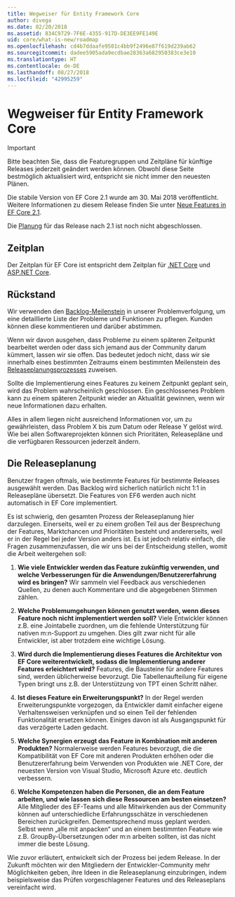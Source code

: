 ```yaml
---
title: Wegweiser für Entity Framework Core
author: divega
ms.date: 02/20/2018
ms.assetid: 834C9729-7F6E-4355-917D-DE3EE9FE149E
uid: core/what-is-new/roadmap
ms.openlocfilehash: cd4b7ddaafe9501c4bb9f2496e87f619d239ab62
ms.sourcegitcommit: dadee5905ada9ecdbae28363a682950383ce3e10
ms.translationtype: HT
ms.contentlocale: de-DE
ms.lasthandoff: 08/27/2018
ms.locfileid: "42995259"
---
```

# <a name="entity-framework-core-roadmap"></a>Wegweiser für Entity Framework Core

> [!IMPORTANT]
> Bitte beachten Sie, dass die Featuregruppen und Zeitpläne für künftige Releases jederzeit geändert werden können. Obwohl diese Seite bestmöglich aktualisiert wird, entspricht sie nicht immer den neuesten Plänen.

Die stabile Version von EF Core 2.1 wurde am 30. Mai 2018 veröffentlicht. Weitere Informationen zu diesem Release finden Sie unter [Neue Features in EF Core 2.1](xref:core/what-is-new/ef-core-2.1).

Die [Planung](#release-planning-process) für das Release nach 2.1 ist noch nicht abgeschlossen.

## <a name="schedule"></a>Zeitplan

Der Zeitplan für EF Core ist entspricht dem Zeitplan für [.NET Core](https://github.com/dotnet/core/blob/master/roadmap.md) und [ASP.NET Core](https://github.com/aspnet/Home/wiki/Roadmap).

## <a name="backlog"></a>Rückstand

Wir verwenden den [Backlog-Meilenstein](https://github.com/aspnet/EntityFrameworkCore/issues?q=is%3Aopen+is%3Aissue+milestone%3ABacklog+sort%3Areactions-%2B1-desc) in unserer Problemverfolgung, um eine detaillierte Liste der Probleme und Funktionen zu pflegen. Kunden können diese kommentieren und darüber abstimmen.

Wenn wir davon ausgehen, dass Probleme zu einem späteren Zeitpunkt bearbeitet werden oder dass sich jemand aus der Community darum kümmert, lassen wir sie offen. Das bedeutet jedoch nicht, dass wir sie innerhalb eines bestimmten Zeitraums einem bestimmten Meilenstein des [Releaseplanungsprozesses](#release-planning-process) zuweisen.

Sollte die Implementierung eines Features zu keinem Zeitpunkt geplant sein, wird das Problem wahrscheinlich geschlossen. Ein geschlossenes Problem kann zu einem späteren Zeitpunkt wieder an Aktualität gewinnen, wenn wir neue Informationen dazu erhalten.

Alles in allem liegen nicht ausreichend Informationen vor, um zu gewährleisten, dass Problem X bis zum Datum oder Release Y gelöst wird. Wie bei allen Softwareprojekten können sich Prioritäten, Releasepläne und die verfügbaren Ressourcen jederzeit ändern.

## <a name="release-planning-process"></a>Die Releaseplanung

Benutzer fragen oftmals, wie bestimmte Features für bestimmte Releases ausgewählt werden. Das Backlog wird sicherlich natürlich nicht 1:1 in Releasepläne übersetzt. Die Features von EF6 werden auch nicht automatisch in EF Core implementiert.

Es ist schwierig, den gesamten Prozess der Releaseplanung hier darzulegen. Einerseits, weil er zu einem großen Teil aus der Besprechung der Features, Marktchancen und Prioritäten besteht und andererseits, weil er in der Regel bei jeder Version anders ist. Es ist jedoch relativ einfach, die Fragen zusammenzufassen, die wir uns bei der Entscheidung stellen, womit die Arbeit weitergehen soll:

1. **Wie viele Entwickler werden das Feature zukünftig verwenden, und welche Verbesserungen für die Anwendungen/Benutzererfahrung wird es bringen?** Wir sammeln viel Feedback aus verschiedenen Quellen, zu denen auch Kommentare und die abgegebenen Stimmen zählen.

2. **Welche Problemumgehungen können genutzt werden, wenn dieses Feature noch nicht implementiert werden soll?** Viele Entwickler können z.B. eine Jointabelle zuordnen, um die fehlende Unterstützung für nativen m:n-Support zu umgehen. Dies gilt zwar nicht für alle Entwickler, ist aber trotzdem eine wichtige Lösung.

3. **Wird durch die Implementierung dieses Features die Architektur von EF Core weiterentwickelt, sodass die Implementierung anderer Features erleichtert wird?** Features, die Bausteine für andere Features sind, werden üblicherweise bevorzugt. Die Tabellenaufteilung für eigene Typen bringt uns z.B. der Unterstützung von TPT einen Schritt näher.

4. **Ist dieses Feature ein Erweiterungspunkt?** In der Regel werden Erweiterungspunkte vorgezogen, da Entwickler damit einfacher eigene Verhaltensweisen verknüpfen und so einen Teil der fehlenden Funktionalität ersetzen können. Einiges davon ist als Ausgangspunkt für das verzögerte Laden gedacht.

5. **Welche Synergien erzeugt das Feature in Kombination mit anderen Produkten?** Normalerweise werden Features bevorzugt, die die Kompatibilität von EF Core mit anderen Produkten erhöhen oder die Benutzererfahrung beim Verwenden von Produkten wie .NET Core, der neuesten Version von Visual Studio, Microsoft Azure etc. deutlich verbessern.

6. **Welche Kompetenzen haben die Personen, die an dem Feature arbeiten, und wie lassen sich diese Ressourcen am besten einsetzen?** Alle Mitglieder des EF-Teams und alle Mitwirkenden aus der Community können auf unterschiedliche Erfahrungsschätze in verschiedenen Bereichen zurückgreifen. Dementsprechend muss geplant werden. Selbst wenn „alle mit anpacken“ und an einem bestimmten Feature wie z.B. GroupBy-Übersetzungen oder m:n arbeiten sollten, ist das nicht immer die beste Lösung.

Wie zuvor erläutert, entwickelt sich der Prozess bei jedem Release. In der Zukunft möchten wir den Mitgliedern der Entwickler-Community mehr Möglichkeiten geben, ihre Ideen in die Releaseplanung einzubringen, indem beispielsweise das Prüfen vorgeschlagener Features und des Releaseplans vereinfacht wird.
